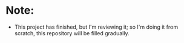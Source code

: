 # Note:
- This project has finished, but I'm reviewing it; so I'm doing it from scratch, this repository will be filled gradually.